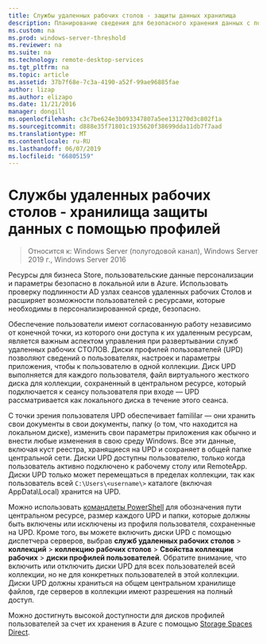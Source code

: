 ```yaml
---
title: Службы удаленных рабочих столов - защиты данных хранилища
description: Планирование сведения для безопасного хранения данных с помощью дисков профилей пользователей (UPD) в RDS.
ms.custom: na
ms.prod: windows-server-threshold
ms.reviewer: na
ms.suite: na
ms.technology: remote-desktop-services
ms.tgt_pltfrm: na
ms.topic: article
ms.assetid: 37b7f68e-7c3a-4190-a52f-99ae96885fae
author: lizap
ms.author: elizapo
ms.date: 11/21/2016
manager: dongill
ms.openlocfilehash: c3c7be624e3b093347807a5ee131270d3c802f1a
ms.sourcegitcommit: d888e35f71801c1935620f38699dda11db7f7aad
ms.translationtype: MT
ms.contentlocale: ru-RU
ms.lasthandoff: 06/07/2019
ms.locfileid: "66805159"
---
```

# <a name="remote-desktop-services---secure-data-storage-with-upds"></a>Службы удаленных рабочих столов - хранилища защиты данных с помощью профилей

>Относится к: Windows Server (полугодовой канал), Windows Server 2019 г., Windows Server 2016

Ресурсы для бизнеса Store, пользовательские данные персонализации и параметры безопасно в локальной или в Azure. Использовать проверку подлинности AD узлах сеансов удаленных рабочих Столов и расширяет возможности пользователей с ресурсами, которые необходимы в персонализированной среде, безопасно. 

Обеспечение пользователи имеют согласованную работу независимо от конечной точки, из которого они доступа к их удаленным ресурсам, является важным аспектом управления при развертывании служб удаленных рабочих СТОЛОВ. Диски профилей пользователей (UPD) позволяют сведений о пользователях, настроек и параметры приложения, чтобы к пользователю в одной коллекции. Диск UPD выполняется для каждого пользователя, файл виртуального жесткого диска для коллекции, сохраненный в центральном ресурсе, который подключается к сеансу пользователя при входе — UPD рассматривается как локального диска в течение этого сеанса. 

С точки зрения пользователя UPD обеспечивает famililar — они хранить свои документы в свои документы, папку (о том, что находится на локальном диске), изменить свои параметры приложения как обычно и внести любые изменения в свою среду Windows. Все эти данные, включая куст реестра, хранящиеся на UPD и сохраняет в общей папке центральной сети. Диски UPD доступны пользователю, только когда пользователь активно подключено к рабочему столу или RemoteApp. Диски UPD только может перемещаться в пределах коллекции, так как пользователь всей `C:\Users\<username\>` каталоге (включая AppData\Local) хранится на UPD.

Можно использовать [командлеты PowerShell](https://technet.microsoft.com/library/jj215443.aspx) для обозначения пути центральном ресурсе, размер каждого UPD и папки, которые должны быть включены или исключены из профиля пользователя, сохраненные на UPD. Кроме того, вы можете включить диски UPD с помощью диспетчера серверов, выбрав **служб удаленных рабочих столов** > **коллекций** > **коллекцию рабочих столов**  >  **Свойства коллекции рабочих** > **диски профилей пользователей**. Обратите внимание, что включить или отключить диски UPD для всех пользователей всей коллекции, но не для конкретных пользователей в этой коллекции. Диски UPD должны храниться на общем центральном хранилище файлов, где серверов в коллекции имеют разрешения на полный доступ. 

Можно достигнуть высокой доступности для дисков профилей пользователей за счет их хранения в Azure с помощью [Storage Spaces Direct](rds-storage-spaces-direct-deployment.md). 